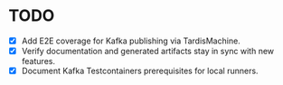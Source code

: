 # TODO

- [x] Add E2E coverage for Kafka publishing via TardisMachine.
- [x] Verify documentation and generated artifacts stay in sync with new features.
- [x] Document Kafka Testcontainers prerequisites for local runners.
